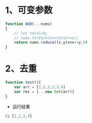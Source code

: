 # 1、可变参数

```javascript
function Add(...nums)
{
	// let total=0;
	// nums.forEach(x=>total+=x);
	return nums.reduce((x,y)=>x+=y,0)
}
```

# 2、去重

```javascript
function test(){
    var arr = [1,2,3,2,3,4]
    var res = [...new Set(arr)]
}
```

- 运行结果

```javascript
\\ [1,2,3,4]
```


